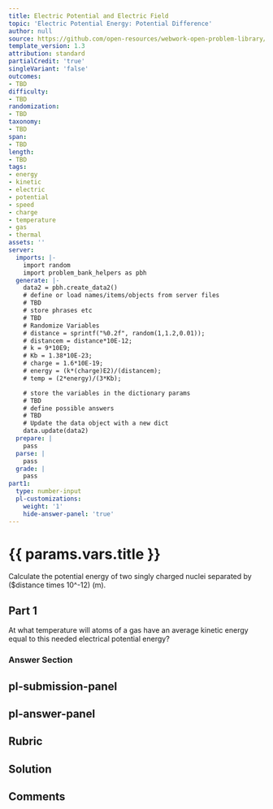 ```yaml
---
title: Electric Potential and Electric Field
topic: 'Electric Potential Energy: Potential Difference'
author: null
source: https://github.com/open-resources/webwork-open-problem-library/tree/master/Contrib/BrockPhysics/College_Physics_Urone/19.Electric_Potential_and_Electric_Field/19-01.Electric_Potential_Energy_Potential_Difference/NU_U17_19_01_010.pg
template_version: 1.3
attribution: standard
partialCredit: 'true'
singleVariant: 'false'
outcomes:
- TBD
difficulty:
- TBD
randomization:
- TBD
taxonomy:
- TBD
span:
- TBD
length:
- TBD
tags:
- energy
- kinetic
- electric
- potential
- speed
- charge
- temperature
- gas
- thermal
assets: ''
server:
  imports: |-
    import random
    import problem_bank_helpers as pbh
  generate: |-
    data2 = pbh.create_data2()
    # define or load names/items/objects from server files
    # TBD
    # store phrases etc
    # TBD
    # Randomize Variables
    # distance = sprintf("%0.2f", random(1,1.2,0.01));
    # distancem = distance*10E-12;
    # k = 9*10E9;
    # Kb = 1.38*10E-23;
    # charge = 1.6*10E-19;
    # energy = (k*(charge)E2)/(distancem);
    # temp = (2*energy)/(3*Kb);

    # store the variables in the dictionary params
    # TBD
    # define possible answers
    # TBD
    # Update the data object with a new dict
    data.update(data2)
  prepare: |
    pass
  parse: |
    pass
  grade: |
    pass
part1:
  type: number-input
  pl-customizations:
    weight: '1'
    hide-answer-panel: 'true'
---
```


# {{ params.vars.title }} 


Calculate the potential energy of two singly charged nuclei separated by ($distance times 10^-12) (m).

## Part 1 
At what temperature will atoms of a gas have an average kinetic energy equal to this needed electrical potential energy? 


 ### Answer Section


## pl-submission-panel 


## pl-answer-panel 


## Rubric 


## Solution 


## Comments 


